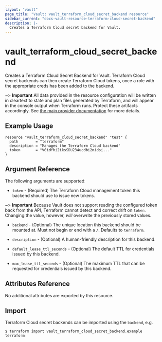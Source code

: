 ```yaml
---
layout: "vault"
page_title: "Vault: vault_terraform_cloud_secret_backend resource"
sidebar_current: "docs-vault-resource-terraform-cloud-secret-backend"
description: |-
  Creates a Terraform Cloud secret backend for Vault.
---
```


# vault\_terraform\_cloud\_secret\_backend

Creates a Terraform Cloud Secret Backend for Vault. Terraform Cloud secret backends
can then create Terraform Cloud tokens, once a role with the appropriate creds
has been added to the backend.

~> **Important** All data provided in the resource configuration will be
written in cleartext to state and plan files generated by Terraform, and
will appear in the console output when Terraform runs. Protect these
artifacts accordingly. See
[the main provider documentation](../index.html)
for more details.

## Example Usage

```hcl
resource "vault_terraform_cloud_secret_backend" "test" {
  path        = "terraform"
  description = "Manages the Terraform Cloud backend"
  token       = "V0idfhi2iksSDU234ucdbi2nidsi..."
}
```

## Argument Reference

The following arguments are supported:

* `token` - (Required) The Terraform Cloud management token this backend should 
  use to issue new tokens.

~> **Important** Because Vault does not support reading the configured
token back from the API, Terraform cannot detect and correct drift
on `token`. Changing the value, however, _will_ overwrite the previously stored values.

* `backend` - (Optional) The unique location this backend should be mounted at. Must not begin or end with a `/`. Defaults to `terraform`.

* `description` - (Optional) A human-friendly description for this backend.

* `default_lease_ttl_seconds` - (Optional) The default TTL for credentials issued by this backend.

* `max_lease_ttl_seconds` - (Optional) The maximum TTL that can be requested
for credentials issued by this backend.

## Attributes Reference

No additional attributes are exported by this resource.

## Import

Terraform Cloud secret backends can be imported using the `backend`, e.g.

```
$ terraform import vault_terraform_cloud_secret_backend.example terraform
```
